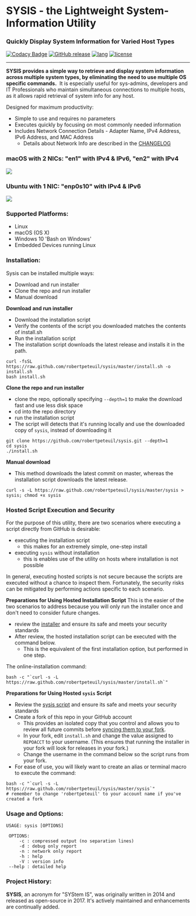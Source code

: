 # SYSIS - the Lightweight System-Information Utility
### Quickly Display System Information for Varied Host Types
[![Codacy Badge](https://api.codacy.com/project/badge/Grade/462b017e8f6b407d9783b1181b9ab869)](https://www.codacy.com/app/robertpeteuil/sysis?utm_source=github.com&amp;utm_medium=referral&amp;utm_content=robertpeteuil/sysis&amp;utm_campaign=Badge_Grade)
[![GitHub release](https://img.shields.io/github/release/robertpeteuil/sysis.svg?colorB=2067b8)](https://github.com/robertpeteuil/sysis/blob/master/CHANGELOG.md)
[![lang](https://img.shields.io/badge/language-bash-89e051.svg?style=flat-square)](https://github.com/robertpeteuil/sysis)
[![license](https://img.shields.io/github/license/robertpeteuil/sysis.svg?colorB=2067b8)](https://github.com/robertpeteuil/sysis)

---

**SYSIS provides a simple way to retrieve and display system information across multiple system types, by eliminating the need to use multiple OS specific commands.**  It is especially useful for sys-admins, developers and IT Professionals who maintain  simultaneous connections to multiple hosts, as it allows rapid retrieval of system info for any host.

Designed for maximum productivity:
- Simple to use and requires no parameters
- Executes quickly by focusing on most commonly needed information
- Includes Network Connection Details - Adapter Name, IPv4 Address, IPv6 Address, and MAC Address
  - Details about Network Info are described in the [CHANGELOG](https://github.com/robertpeteuil/sysis/blob/master/CHANGELOG.md)

### macOS with 2 NICs: "en1" with IPv4 & IPv6, "en2" with IPv4
![](https://user-images.githubusercontent.com/1554603/34471519-22988876-ef09-11e7-8ac8-ea45959e7691.png)

### Ubuntu with 1 NIC: "enp0s10" with IPv4 & IPv6
![](https://user-images.githubusercontent.com/1554603/34471525-329da544-ef09-11e7-9a46-b9836302b422.png)

### Supported Platforms:

  - Linux
  - macOS (OS X)
  - Windows 10 'Bash on Windows'  
  - Embedded Devices running Linux

### Installation:

Sysis can be installed multiple ways:
- Download and run installer
- Clone the repo and run installer
- Manual download

**Download and run installer**
- Download the installation script
- Verify the contents of the script you downloaded matches the contents of install.sh
- Run the installation script
- The installation script downloads the latest release and installs it in the path.

``` shell
curl -fsSL https://raw.github.com/robertpeteuil/sysis/master/install.sh -o install.sh
bash install.sh
```

**Clone the repo and run installer**
- clone the repo, optionally specifying `--depth=1` to make the download fast and use less disk space
- cd into the repo directory
- run the installation script
- The script will detects that it's running locally and use the downloaded copy of `sysis`, instead of downloading it

``` shell
git clone https://github.com/robertpeteuil/sysis.git --depth=1
cd sysis
./install.sh
```

**Manual download**
- This method downloads the latest commit on master, whereas the installation script downloads the latest release.

``` shell
curl -s -L https://raw.github.com/robertpeteuil/sysis/master/sysis > sysis; chmod +x sysis
```

### Hosted Script Execution and Security

For the purpose of this utility, there are two scenarios where executing a script directly from GitHub is desirable:
- executing the installation script
  - this makes for an extremely simple, one-step install
- executing `sysis` without installation
  - this is enables use of the utility on hosts where installation is not possible

In general, executing hosted scripts is not secure because the scripts are executed without a chance to inspect them. Fortunately, the security risks can be mitigated by performing actions specific to each scenario.

**Preparations for Using Hosted Installation Script**
This is the easier of the two scenarios to address because you will only run the installer once and don't need to consider future changes.
- review the [installer](https://github.com/robertpeteuil/sysis/blob/master/install.sh) and ensure its safe and meets your security standards
- After review, the hosted installation script can be executed with the command below.  
  - This is the equivalent of the first installation option, but performed in one step.

The online-installation command:
``` shell
bash -c "`curl -s -L https://raw.github.com/robertpeteuil/sysis/master/install.sh`"
```

**Preparations for Using Hosted `sysis` Script**
- Review the [sysis script](https://github.com/robertpeteuil/sysis/blob/master/sysis) and ensure its safe and meets your security standards
- Create a fork of this repo in your GitHub account
  - This provides an isolated copy that you control and allows you to review all future commits before [syncing them to your fork](https://help.github.com/articles/syncing-a-fork/).
  - In your fork, edit `install.sh` and change the value assigned to `REPOACCT` to your username.  (This ensures that running the installer in your fork will look for releases in your fork.)
  - Change the username in the command below so the script runs from your fork.
- For ease of use, you will likely want to create an alias or terminal macro to execute the command:

``` shell
bash -c "`curl -s -L https://raw.github.com/robertpeteuil/sysis/master/sysis`"
# remember to change 'robertpeteuil' to your account name if you've created a fork
```

### Usage and Options:

``` shell
USAGE: sysis [OPTIONS]

 OPTIONS:
     -c	: compressed output (no separation lines)
     -d	: debug only report
     -n	: network only report
     -h	: help
     -V	: version info
 --help	: detailed help
```

### Project History:

**SYSIS**, an acronym for "SYStem IS", was originally written in 2014 and released as open-source in 2017. It's actively maintained and enhancements are continually added.

